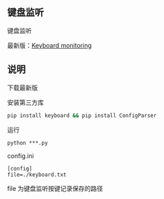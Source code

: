 ## 键盘监听

键盘监听

最新版：[Keyboard monitoring][1]

## 说明

下载最新版

安装第三方库

```bash
pip install keyboard && pip install ConfigParser
```

运行

```
python ***.py
```


config.ini

```
[config]
file=./keyboard.txt
```
file 为键盘监听按键记录保存的路径

[1]: https://github.com/God-2077/python-code/tree/main/键盘监听/Keyboard%20monitoring.py